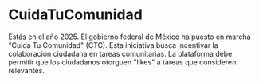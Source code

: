 # CuidaTuComunidad
Estás en el año 2025. El gobierno federal de México ha puesto en marcha "Cuida Tu Comunidad" (CTC). Esta iniciativa busca incentivar la colaboración ciudadana en tareas comunitarias. La plataforma debe permitir que los ciudadanos otorguen "likes" a tareas que consideren relevantes.
